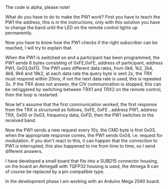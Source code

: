 The code is alpha, please note!

What do you have to do to make the PW1 work? First you have to teach the PW1 the address, this is in the instructions, only with this solution you have to change the band until the LED on the remote control lights up permanently.

Now you have to know how the PW1 checks if the right subscriber can be reached, I will try to explain that.

When the PW1 is switched on and a participant has been programmed, the PW1 sends 6 bytes consisting of 0xFE,0xFE, address of participant, address PW1, 0x03,0xFD. The PW1 uses different data rates, from 0k6, 1k2, 2k4, 4k8, 9k6 and 19k2, at each data rate the query byte is sent 2x, the TRX must respond within 20ms, if not the next data rate is used, this is repeated 3x. If the TRX does not answer, the CIV communication is stopped, this can be retriggered by switching between TRX1 and TRX2 on the remote control, then the loop is restarted.

Now let's assume that the first communication worked, the first response from the TRX is structured as follows, 0xFE, 0xFE , address PW1, address TRX, 0x00 or 0x03, frequency data, 0xFD, then the PW1 switches to the received band.

Now the PW1 sends a new request every 10s, the CMD byte is first 0x03, when the appropriate response comes, the PW1 sends 0x04, i.e. request for modulation. If you don't react to this, it can happen that the connection to PW1 is interrupted, this also happened to me from time to time, so I send different answers.

I have developed a small board that fits into a SUBD15 connector housing, on the board an Atmega8 with TQFP32 housing is used, the Atmega 8 can of course be replaced by a pin compatible type.

In the development phase I am working with an Arduino Mega 2560 board.
